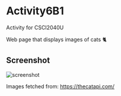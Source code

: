 # Activity6B1
Activity for CSCI2040U

Web page that displays images of cats 🐈
## Screenshot
![screenshot](https://i.imgur.com/lgwBkkU.png)

Images fetched from: https://thecatapi.com/